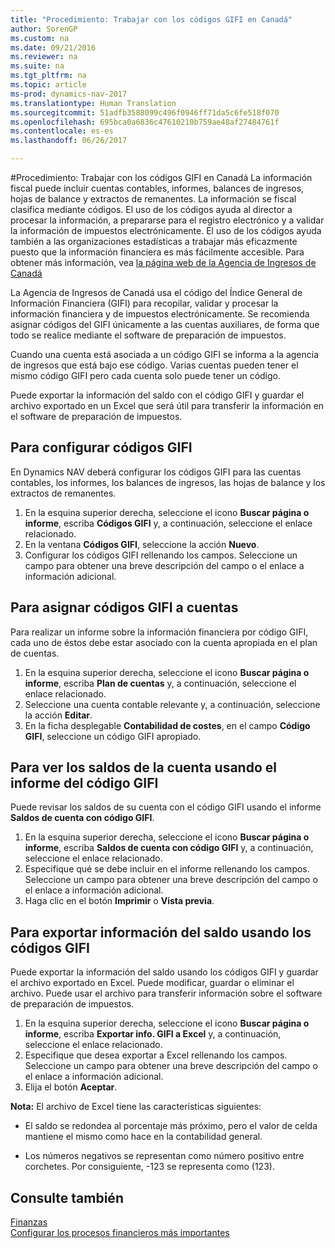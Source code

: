 ```yaml
---
title: "Procedimiento: Trabajar con los códigos GIFI en Canadá"
author: SorenGP
ms.custom: na
ms.date: 09/21/2016
ms.reviewer: na
ms.suite: na
ms.tgt_pltfrm: na
ms.topic: article
ms-prod: dynamics-nav-2017
ms.translationtype: Human Translation
ms.sourcegitcommit: 51adfb3588099c496f0946ff71da5c6fe518f070
ms.openlocfilehash: 695bca0a6836c47610210b759ae48af27484761f
ms.contentlocale: es-es
ms.lasthandoff: 06/26/2017

---
```


#<a name="how-to-work-with-gifi-codes-in-canada"></a>Procedimiento: Trabajar con los códigos GIFI en Canadá
La información fiscal puede incluir cuentas contables, informes, balances de ingresos, hojas de balance y extractos de remanentes. La información se fiscal clasifica mediante códigos. El uso de los códigos ayuda al director a procesar la información, a prepararse para el registro electrónico y a validar la información de impuestos electrónicamente. El uso de los códigos ayuda también a las organizaciones estadísticas a trabajar más eficazmente puesto que la información financiera es más fácilmente accesible. Para obtener más información, vea [la página web de la Agencia de Ingresos de Canadá](http://www.cra-arc.gc.ca/)

La Agencia de Ingresos de Canadá usa el código del Índice General de Información Financiera (GIFI) para recopilar, validar y procesar la información financiera y de impuestos electrónicamente. Se recomienda asignar códigos del GIFI únicamente a las cuentas auxiliares, de forma que todo se realice mediante el software de preparación de impuestos.

Cuando una cuenta está asociada a un código GIFI se informa a la agencia de ingresos que está bajo ese código. Varias cuentas pueden tener el mismo código GIFI pero cada cuenta solo puede tener un código.

Puede exportar la información del saldo con el código GIFI y guardar el archivo exportado en un Excel que será útil para transferir la información en el software de preparación de impuestos.

## <a name="to-set-up-gifi-codes"></a>Para configurar códigos GIFI
En Dynamics NAV deberá configurar los códigos GIFI para las cuentas contables, los informes, los balances de ingresos, las hojas de balance y los extractos de remanentes.

1. En la esquina superior derecha, seleccione el icono **Buscar página o informe**, escriba **Códigos GIFI** y, a continuación, seleccione el enlace relacionado.
2. En la ventana **Códigos GIFI**, seleccione la acción **Nuevo**.
3. Configurar los códigos GIFI rellenando los campos. Seleccione un campo para obtener una breve descripción del campo o el enlace a información adicional.

## <a name="to-associate-gifi-codes-with-gl-accounts"></a>Para asignar códigos GIFI a cuentas
Para realizar un informe sobre la información financiera por código GIFI, cada uno de éstos debe estar asociado con la cuenta apropiada en el plan de cuentas.

1. En la esquina superior derecha, seleccione el icono **Buscar página o informe**, escriba **Plan de cuentas** y, a continuación, seleccione el enlace relacionado.
2. Seleccione una cuenta contable relevante y, a continuación, seleccione la acción **Editar**.
3. En la ficha desplegable **Contabilidad de costes**, en el campo **Código GIFI**, seleccione un código GIFI apropiado.

## <a name="to-view-account-balances-using-the-gifi-code-report"></a>Para ver los saldos de la cuenta usando el informe del código GIFI
Puede revisar los saldos de su cuenta con el código GIFI usando el informe **Saldos de cuenta con código GIFI**.

1. En la esquina superior derecha, seleccione el icono **Buscar página o informe**, escriba **Saldos de cuenta con código GIFI** y, a continuación, seleccione el enlace relacionado.
2. Especifique qué se debe incluir en el informe rellenando los campos. Seleccione un campo para obtener una breve descripción del campo o el enlace a información adicional.
3. Haga clic en el botón **Imprimir** o **Vista previa**.

## <a name="to-export-balance-information-using-gifi-codes"></a>Para exportar información del saldo usando los códigos GIFI
Puede exportar la información del saldo usando los códigos GIFI y guardar el archivo exportado en Excel. Puede modificar, guardar o eliminar el archivo. Puede usar el archivo para transferir información sobre el software de preparación de impuestos.

1. En la esquina superior derecha, seleccione el icono **Buscar página o informe**, escriba **Exportar info. GIFI a Excel** y, a continuación, seleccione el enlace relacionado.
2. Especifique que desea exportar a Excel rellenando los campos. Seleccione un campo para obtener una breve descripción del campo o el enlace a información adicional.
3. Elija el botón **Aceptar**.

**Nota:** El archivo de Excel tiene las características siguientes:

* El saldo se redondea al porcentaje más próximo, pero el valor de celda mantiene el mismo como hace en la contabilidad general.

* Los números negativos se representan como número positivo entre corchetes. Por consiguiente, -123 se representa como (123).

## <a name="see-also"></a>Consulte también
[Finanzas](finance-setup.md)   
[Configurar los procesos financieros más importantes](finance-setup-setup-finance-setup.md)

